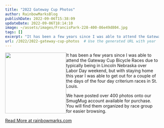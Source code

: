 ```yaml
---
title: "2022 Gateway Cup Photos"
author: RainbowMarksBlog
publishDate: 2022-09-06T15:38:09
updateDate: 2022-09-06T18:14:10
image: ~/assets/images/FrancisPark-228-400-86e49d804.jpg
tags: []
excerpt: "It has been a few years since I was able to attend the Gateway Cup Bicycle Races due to typically being in Lincoln Nebraska over Labor Day weekend, but with staying home this year I was able to get out for a couple of the days of the four day criterium races in St. Louis.  We have posted over 400 photos onto our SmugMug account available for purchase. You will find them organized by race group for easier browsing. "
url: /2022/2022-gateway-cup-photos  # Use the generated URL with year
---
```

<p><img alt="" src="/Portals/0/i/FrancisPark-228-400-86e49d804.jpg?ver=Ns_C6uTg64P4R0xs8jSDEg%3d%3d" style="float: left; width: 200px; " title="" />It has been a few years since I was able to attend the Gateway Cup Bicycle Races due to typically being in Lincoln Nebraska over Labor Day weekend, but with staying home this year I was able to get out for a couple of the days of the four day criterium races in St. Louis.</p>  <p>We have posted over 400 photos onto our SmugMug account available for purchase. You will find them organized by race group for easier browsing.</p>  <a href="https://rainbowmarks.com/Events/2022/09/Gateway-Cup-Photos">Read More at rainbowmarks.com</a>
